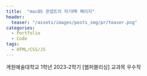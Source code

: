 ```yaml
---
title:  "macOS 콘셉트의 자기PR 페이지"
header:
  teaser: "/assets/images/posts_img/pr/teaser.png"
categories:
  - Portfolio
  - Code
tags:
  - HTML/CSS/JS
---
```


계원예술대학교 1학년 2023-2학기 [웹퍼블리싱] 교과목 우수작